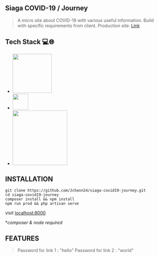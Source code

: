 ## Siaga COVID-19 / Journey

> A micro site about COVID-19 with various useful information. Build with specific requirements from client.
> Production site: [Link](https://siaga-covid19.aryanoble.co.id)

## Tech Stack :computer::globe_with_meridians:

-   [<img src="https://laravel.com/img/logotype.min.svg" width="125">](https://laravel.com)
-   [<img src="https://vuejs.org/images/logo.png" width="50">](https://laravel.com)
-   [<img src="https://camo.githubusercontent.com/87d7034892fd41dc88f3606bb44b853f87cd2c51/68747470733a2f2f7265666163746f72696e6775692e6e7963332e63646e2e6469676974616c6f6365616e7370616365732e636f6d2f7461696c77696e642d6c6f676f2e737667" width="175">](https://tailwindcss.com)

## INSTALLATION

    git clone https://github.com/Jchann24/siaga-covid19-journey.git
    cd siaga-covid19-journey
    composer install && npm install
    npm run prod && php artisan serve

visit [localhost:8000](http://localhost:8000)

\*_composer & node required_

## FEATURES

> Password for link 1 : "hello"
> Password for link 2 : "world"
